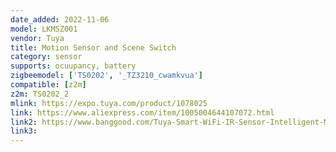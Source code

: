 ```yaml
---
date_added: 2022-11-06
model: LKMSZ001
vendor: Tuya
title: Motion Sensor and Scene Switch
category: sensor
supports: ocuupancy, battery
zigbeemodel: ['TS0202', '_TZ3210_cwamkvua']
compatible: [z2m]
z2m: TS0202_2
mlink: https://expo.tuya.com/product/1078025
link: https://www.aliexpress.com/item/1005004644107072.html
link2: https://www.banggood.com/Tuya-Smart-WiFi-IR-Sensor-Intelligent-Motion-Sensor-Remote-APP-Alarm-Push-Control-Anti-theft-Detection-Device-Auto-Curtain-Light-On-or-Off-Low-Power-Consumption-Smart-Home-Security-Protection-p-1972855.html
link3: 
---
```



